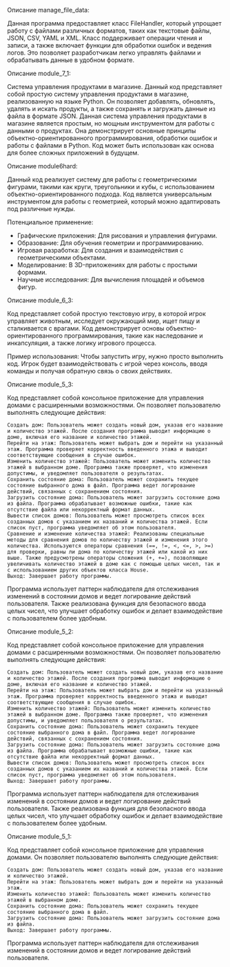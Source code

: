 Описание manage_file_data:

Данная программа предоставляет класс FileHandler, который упрощает работу с файлами различных форматов, таких как текстовые файлы, JSON, CSV, YAML и XML. Класс поддерживает операции чтения и записи, а также включает функции для обработки ошибок и ведения логов. Это позволяет разработчикам легко управлять файлами и обрабатывать данные в удобном формате.


Описание module_7_1:

Система управления продуктами в магазине.
Данный код представляет собой простую систему управления продуктами в магазине, реализованную на языке Python. Он позволяет добавлять, обновлять, удалять и искать продукты, а также сохранять и загружать данные из файла в формате JSON. Данная система управления продуктами в магазине является простым, но мощным инструментом для работы с данными о продуктах. Она демонстрирует основные принципы объектно-ориентированного программирования, обработки ошибок и работы с файлами в Python. Код может быть использован как основа для более сложных приложений в будущем.


Описание module6hard:

Данный код реализует систему для работы с геометрическими фигурами, такими как круги, треугольники и кубы, с использованием объектно-ориентированного подхода.
Код является универсальным инструментом для работы с геометрией, который можно адаптировать под различные нужды.

Потенциальное применение:

- Графические приложения: Для рисования и управления фигурами.
- Образование: Для обучения геометрии и программированию.
- Игровая разработка: Для создания и взаимодействия с геометрическими объектами.
- Моделирование: В 3D-приложениях для работы с простыми формами.
- Научные исследования: Для вычисления площадей и объемов фигур.


Описание module_6_3:

Код представляет собой простую текстовую игру, в которой игрок управляет животным, исследует окружающий мир, ищет пищу и сталкивается с врагами. Код демонстрирует основы объектно-ориентированного программирования, такие как наследование и инкапсуляция, а также логику игрового процесса.

Пример использования: Чтобы запустить игру, нужно просто выполнить код. Игрок будет взаимодействовать с игрой через консоль, вводя команды и получая обратную связь о своих действиях.

Описание module_5_3:

Код представляет собой консольное приложение для управления домами с расширенными возможностями. Он позволяет пользователю выполнять следующие действия:

    Создать дом: Пользователь может создать новый дом, указав его название и количество этажей. После создания программа выводит информацию о доме, включая его название и количество этажей.
    Перейти на этаж: Пользователь может выбрать дом и перейти на указанный этаж. Программа проверяет корректность введенного этажа и выводит соответствующие сообщения в случае ошибок.
    Изменить количество этажей: Пользователь может изменить количество этажей в выбранном доме. Программа также проверяет, что изменения допустимы, и уведомляет пользователя о результатах.
    Сохранить состояние дома: Пользователь может сохранить текущее состояние выбранного дома в файл. Программа ведет логирование действий, связанных с сохранением состояния.
    Загрузить состояние дома: Пользователь может загрузить состояние дома из файла. Программа обрабатывает возможные ошибки, такие как отсутствие файла или некорректный формат данных.
    Вывести список домов: Пользователь может просмотреть список всех созданных домов с указанием их названий и количества этажей. Если список пуст, программа уведомляет об этом пользователя.
    Сравнение и изменение количества этажей: Реализованы специальные методы для сравнения домов по количеству этажей и изменения этого количества. Используются операторы сравнения (==, !=, <, <=, >, >=) для проверки, равны ли дома по количеству этажей или какой из них выше. Также предусмотрены операторы сложения (+, +=), позволяющие увеличивать количество этажей в доме как с помощью целых чисел, так и с использованием других объектов класса House.
    Выход: Завершает работу программы.

Программа использует паттерн наблюдателя для отслеживания изменений в состоянии домов и ведет логирование действий пользователя. Также реализована функция для безопасного ввода целых чисел, что улучшает обработку ошибок и делает взаимодействие с пользователем более удобным.

Описание module_5_2:

Код представляет собой консольное приложение для управления домами с расширенными возможностями. Он позволяет пользователю выполнять следующие действия:

    Создать дом: Пользователь может создать новый дом, указав его название и количество этажей. После создания программа выводит информацию о доме, включая его название и количество этажей.
    Перейти на этаж: Пользователь может выбрать дом и перейти на указанный этаж. Программа проверяет корректность введенного этажа и выводит соответствующие сообщения в случае ошибок.
    Изменить количество этажей: Пользователь может изменить количество этажей в выбранном доме. Программа также проверяет, что изменения допустимы, и уведомляет пользователя о результатах.
    Сохранить состояние дома: Пользователь может сохранить текущее состояние выбранного дома в файл. Программа ведет логирование действий, связанных с сохранением состояния.
    Загрузить состояние дома: Пользователь может загрузить состояние дома из файла. Программа обрабатывает возможные ошибки, такие как отсутствие файла или некорректный формат данных.
    Вывести список домов: Пользователь может просмотреть список всех созданных домов с указанием их названий и количества этажей. Если список пуст, программа уведомляет об этом пользователя.
    Выход: Завершает работу программы.

Программа использует паттерн наблюдателя для отслеживания изменений в состоянии домов и ведет логирование действий пользователя. Также реализована функция для безопасного ввода целых чисел, что улучшает обработку ошибок и делает взаимодействие с пользователем более удобным.

Описание module_5_1:

Код представляет собой консольное приложение для управления домами. Он позволяет пользователю выполнять следующие действия:

    Создать дом: Пользователь может создать новый дом, указав его название и количество этажей.
    Перейти на этаж: Пользователь может выбрать дом и перейти на указанный этаж.
    Изменить количество этажей: Пользователь может изменить количество этажей в выбранном доме.
    Сохранить состояние дома: Пользователь может сохранить текущее состояние выбранного дома в файл.
    Загрузить состояние дома: Пользователь может загрузить состояние дома из файла.
    Выход: Завершает работу программы.

Программа использует паттерн наблюдателя для отслеживания изменений в состоянии домов и ведет логирование действий пользователя.
